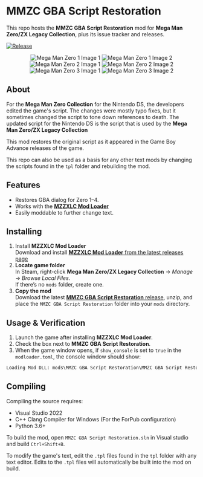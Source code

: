 # MMZC GBA Script Restoration

This repo hosts the **MMZC GBA Script Restoration** mod for **Mega Man Zero/ZX Legacy Collection**, plus its issue tracker and releases.

[![Release](https://img.shields.io/github/v/release/StraDaMa/MMZC-GBA-Script-Restoration)](https://github.com/StraDaMa/MMZC-GBA-Script-Restoration/releases/latest)

<div align="center">
  <img src="https://i.imgur.com/kBnrFScm.png" alt="Mega Man Zero 1 Image 1"/>
  <img src="https://i.imgur.com/CxGKEPRm.png" alt="Mega Man Zero 1 Image 2"/>

  <img src="https://i.imgur.com/ZiQru0rm.png" alt="Mega Man Zero 2 Image 1"/>
  <img src="https://i.imgur.com/uHbCkI7m.png" alt="Mega Man Zero 2 Image 2"/>

  <img src="https://i.imgur.com/d5JIkA3m.png" alt="Mega Man Zero 3 Image 1"/>
  <img src="https://i.imgur.com/CM7gi3fm.png" alt="Mega Man Zero 3 Image 2"/>
</div>

## About
For the **Mega Man Zero Collection** for the Nintendo DS, the developers edited the game's script. The changes were mostly typo fixes, but it sometimes changed the script to tone down references to death. The updated script for the Nintendo DS is the script that is used by the **Mega Man Zero/ZX Legacy Collection**

This mod restores the original script as it appeared in the Game Boy Advance releases of the game.

This repo can also be used as a basis for any other text mods by changing the scripts found in the `tpl` folder and rebuilding the mod.

## Features
 - Restores GBA dialog for Zero 1–4.
 - Works with the [**MZZXLC Mod Loader**](https://github.com/StraDaMa/MZZXLC-Mod-Loader/releases/latest)
 - Easily moddable to further change text.

## Installing
1. Install **MZZXLC Mod Loader**  
   Download and install [**MZZXLC Mod Loader** from the latest releases page](https://github.com/StraDaMa/MZZXLC-Mod-Loader/releases/latest)
1. **Locate game folder**  
  In Steam, right-click **Mega Man Zero/ZX Legacy Collection** → *Manage* → *Browse Local Files*.  
   If there’s no `mods` folder, create one.
1. **Copy the mod**  
  Download the latest  [**MMZC GBA Script Restoration** release](https://github.com/StraDaMa/MMZC-GBA-Script-Restoration/releases/latest), unzip, and place the `MMZC GBA Script Restoration` folder into your `mods` directory.

## Usage & Verification
1. Launch the game after installing **MZZXLC Mod Loader**.
1. Check the box next to **MMZC GBA Script Restoration**.
1. When the game window opens, if `show_console` is set to `true` in the `modloader.toml`, the console window should show:
```txt
Loading Mod DLL: mods\MMZC GBA Script Restoration\MMZC GBA Script Restoration.dll
```

## Compiling
Compiling the source requires:
 *  Visual Studio 2022
 *  C++ Clang Compiler for Windows (For the ForPub configuration)
 *  Python 3.6+

To build the mod, open `MMZC GBA Script Restoration.sln` in Visual studio and build `Ctrl+Shift+B`.

To modify the game's text, edit the `.tpl` files found in the `tpl` folder with any text editor. Edits to the `.tpl` files will automatically be built into the mod on build.